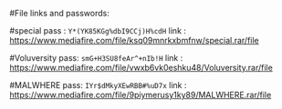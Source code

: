 #File links and passwords:

#special 
pass : ``Y*(YK85KGg%dbI9CCj)H%cdH``
link : https://www.mediafire.com/file/ksq09mnrkxbmfnw/special.rar/file

#Voluversity 
pass: ``smG+H3SU8feAr^+nIb!H``
link : https://www.mediafire.com/file/vwxb6vk0eshku48/Voluversity.rar/file

#MALWHERE
pass: ``IYr$dMkyXEwRBB#%uD7x``
link : https://www.mediafire.com/file/9piymerusy1ky89/MALWHERE.rar/file